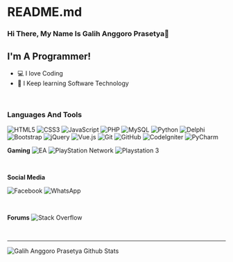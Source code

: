 # README.md

### Hi There, My Name Is Galih Anggoro Prasetya👋

## I'm A Programmer!
- 💻  I love Coding
- 🌱  I Keep learning Software Technology



<br />

### Languages And Tools 
![HTML5](https://img.shields.io/badge/html5-%23E34F26.svg?style=for-the-badge&logo=html5&logoColor=white)
![CSS3](https://img.shields.io/badge/css3-%231572B6.svg?style=for-the-badge&logo=css3&logoColor=white)
![JavaScript](https://img.shields.io/badge/javascript-%23323330.svg?style=for-the-badge&logo=javascript&logoColor=%23F7DF1E)
![PHP](https://img.shields.io/badge/php-%23777BB4.svg?style=for-the-badge&logo=php&logoColor=white)
![MySQL](https://img.shields.io/badge/mysql-%2300f.svg?style=for-the-badge&logo=mysql&logoColor=white)
![Python](https://img.shields.io/badge/python-3670A0?style=for-the-badge&logo=python&logoColor=ffdd54)
![Delphi](https://img.shields.io/badge/Delphi-B22222?style=for-the-badge&logo=delphi&logoColor=white)
![Bootstrap](https://img.shields.io/badge/bootstrap-%23563D7C.svg?style=for-the-badge&logo=bootstrap&logoColor=white)
![jQuery](https://img.shields.io/badge/jquery-%230769AD.svg?style=for-the-badge&logo=jquery&logoColor=white)
![Vue.js](https://img.shields.io/badge/vuejs-%2335495e.svg?style=for-the-badge&logo=vuedotjs&logoColor=%234FC08D)
![Git](https://img.shields.io/badge/git-%23F05033.svg?style=for-the-badge&logo=git&logoColor=white)
![GitHub](https://img.shields.io/badge/github-%23121011.svg?style=for-the-badge&logo=github&logoColor=white)
![CodeIgniter](https://img.shields.io/badge/codeigniter-%23F05033.svg?style=for-the-badge&logo=codeigniter&logoColor=white)
![PyCharm](https://img.shields.io/badge/pycharm-143?style=for-the-badge&logo=pycharm&logoColor=black&color=black&labelColor=green)

**Gaming**
![EA](https://img.shields.io/badge/ea-%23000000.svg?style=for-the-badge&logo=ea&logoColor=white)
![PlayStation Network](https://img.shields.io/badge/PSN-%230070D1.svg?style=for-the-badge&logo=Playstation&logoColor=white)
![Playstation 3](https://img.shields.io/badge/Playstation%203-003791?style=for-the-badge&logo=playstation-3&logoColor=white)

<br />

**Social Media**  

![Facebook](https://img.shields.io/badge/Facebook-%231877F2.svg?style=for-the-badge&logo=Facebook&logoColor=white)
![WhatsApp](https://img.shields.io/badge/WhatsApp-25D366?style=for-the-badge&logo=whatsapp&logoColor=white)

<br />

**Forums**
![Stack Overflow](https://img.shields.io/badge/-Stackoverflow-FE7A16?style=for-the-badge&logo=stack-overflow&logoColor=white)

<br />

---

<img align="left" alt="Galih Anggoro Prasetya Github Stats" src="https://github-readme-stats.vercel.app/api?username=galihap76&show_icons=true&hide_border=true" />

